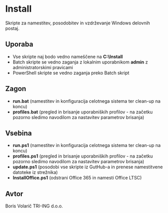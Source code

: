 # Install

Skripte za namestitev, posodobitev in vzdrževanje Windows delovnih postaj.

## Uporaba

- Vse skripte naj bodo vedno nameščene na **C:\Install**
- Batch skripte se vedno zaganja z lokalnim uporabnikom **admin** z administratorskimi pravicami
- PowerShell skripte se vedno zaganja preko Batch skript

## Zagon

- **run.bat** (namestitev in konfiguracija celotnega sistema ter clean-up na koncu)
- **profiles.bat** (pregled in brisanje uporabniških profilov - na začetku pozorno sledimo navodilom za nastavitev parametrov brisanja)

## Vsebina

- **run.ps1** (namestitev in konfiguracija celotnega sistema ter clean-up na koncu)
- **profiles.ps1** (pregled in brisanje uporabniških profilov - na začetku pozorno sledimo navodilom za nastavitev parametrov brisanja)
- **update.ps1** (posodobi vse skripte iz GutHub-a in prenese namestitvene datoteke iz strežnika)
- **InstallOffice.ps1** (odstrani Office 365 in namesti Office LTSC)

## Avtor

Boris Volarič
TRI-ING d.o.o.